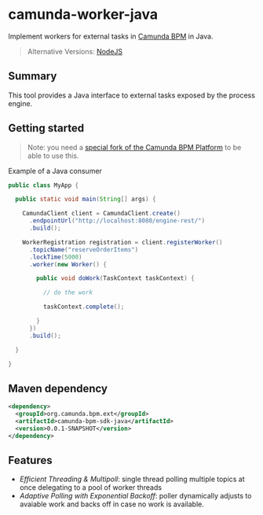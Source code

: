 # camunda-worker-java

Implement workers for external tasks in [Camunda BPM](http://camunda.org) in Java.

> Alternative Versions: [NodeJS](https://github.com/nikku/camunda-worker-node)

## Summary

This tool provides a Java interface to external tasks exposed by the process engine.

## Getting started

> Note: you need a [special fork of the Camunda BPM Platform](https://github.com/saig0/camunda-bpm-platform/blob/worker/README.md) to be able to use this.

Example of a Java consumer

```java
public class MyApp {

  public static void main(String[] args) {

    CamundaClient client = CamundaClient.create()
      .endpointUrl("http://localhost:8080/engine-rest/")
      .build();

    WorkerRegistration registration = client.registerWorker()
      .topicName("reserveOrderItems")
      .lockTime(5000)
      .worker(new Worker() {

        public void doWork(TaskContext taskContext) {

          // do the work

          taskContext.complete();

        }
      })
      .build();

  }

}
```

## Maven dependency

```xml
<dependency>
  <groupId>org.camunda.bpm.ext</groupId>
  <artifactId>camunda-bpm-sdk-java</artifactId>
  <version>0.0.1-SNAPSHOT</version>
</dependency>
```

## Features

* *Efficient Threading & Multipoll*: single thread polling multiple topics at once delegating to a pool of worker threads
* *Adaptive Polling with Exponential Backoff*: poller dynamically adjusts to avaiable work and backs off in case no work is available.

